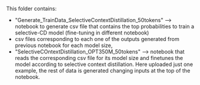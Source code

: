 This folder contains:

- "Generate_TrainData_SelectiveContextDistillation_50tokens" --> notebook to generate csv file that contains the top probabilities to train a selective-CD model (fine-tuning in different notebook) 
- csv files corresponding to each one of the outputs generated from previous notebook for each model size,
- "SelectiveCOntextDistillation_OPT350M_50tokens" --> notebook that reads the corresponding csv file for its model size and finetunes the model according to selective context distillation. Here uploaded just one example, the rest of data is generated changing inputs at the top of the notebook.

